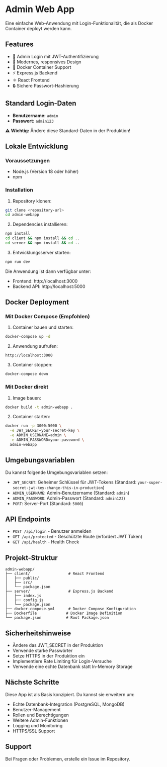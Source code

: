 # Admin Web App

Eine einfache Web-Anwendung mit Login-Funktionalität, die als Docker Container deployt werden kann.

## Features

- 🔐 Admin Login mit JWT-Authentifizierung
- 🎨 Modernes, responsives Design
- 🐳 Docker Container Support
- ⚡ Express.js Backend
- ⚛️ React Frontend
- 🔒 Sichere Passwort-Hashierung

## Standard Login-Daten

- **Benutzername:** `admin`
- **Passwort:** `admin123`

⚠️ **Wichtig:** Ändere diese Standard-Daten in der Produktion!

## Lokale Entwicklung

### Voraussetzungen

- Node.js (Version 18 oder höher)
- npm

### Installation

1. Repository klonen:
```bash
git clone <repository-url>
cd admin-webapp
```

2. Dependencies installieren:
```bash
npm install
cd client && npm install && cd ..
cd server && npm install && cd ..
```

3. Entwicklungsserver starten:
```bash
npm run dev
```

Die Anwendung ist dann verfügbar unter:
- Frontend: http://localhost:3000
- Backend API: http://localhost:5000

## Docker Deployment

### Mit Docker Compose (Empfohlen)

1. Container bauen und starten:
```bash
docker-compose up -d
```

2. Anwendung aufrufen:
```
http://localhost:3000
```

3. Container stoppen:
```bash
docker-compose down
```

### Mit Docker direkt

1. Image bauen:
```bash
docker build -t admin-webapp .
```

2. Container starten:
```bash
docker run -p 3000:5000 \
  -e JWT_SECRET=your-secret-key \
  -e ADMIN_USERNAME=admin \
  -e ADMIN_PASSWORD=your-password \
  admin-webapp
```

## Umgebungsvariablen

Du kannst folgende Umgebungsvariablen setzen:

- `JWT_SECRET`: Geheimer Schlüssel für JWT-Tokens (Standard: `your-super-secret-jwt-key-change-this-in-production`)
- `ADMIN_USERNAME`: Admin-Benutzername (Standard: `admin`)
- `ADMIN_PASSWORD`: Admin-Passwort (Standard: `admin123`)
- `PORT`: Server-Port (Standard: `5000`)

## API Endpoints

- `POST /api/login` - Benutzer anmelden
- `GET /api/protected` - Geschützte Route (erfordert JWT Token)
- `GET /api/health` - Health Check

## Projekt-Struktur

```
admin-webapp/
├── client/                 # React Frontend
│   ├── public/
│   ├── src/
│   └── package.json
├── server/                 # Express.js Backend
│   ├── index.js
│   ├── config.js
│   └── package.json
├── docker-compose.yml      # Docker Compose Konfiguration
├── Dockerfile             # Docker Image Definition
└── package.json           # Root Package.json
```

## Sicherheitshinweise

- Ändere das JWT_SECRET in der Produktion
- Verwende starke Passwörter
- Setze HTTPS in der Produktion ein
- Implementiere Rate Limiting für Login-Versuche
- Verwende eine echte Datenbank statt In-Memory Storage

## Nächste Schritte

Diese App ist als Basis konzipiert. Du kannst sie erweitern um:

- Echte Datenbank-Integration (PostgreSQL, MongoDB)
- Benutzer-Management
- Rollen und Berechtigungen
- Weitere Admin-Funktionen
- Logging und Monitoring
- HTTPS/SSL Support

## Support

Bei Fragen oder Problemen, erstelle ein Issue im Repository.
